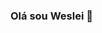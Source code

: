 ### Olá sou Weslei 👋

<!--
**WesleiH3/WesleiH3** is a ✨ _special_ ✨ repository because its `README.md` (this file) appears on your GitHub profile.

Here are some ideas to get you started:

- 🔭 I’m currently working on ...
- 🌱 I’m currently learning ...
- 👯 I’m looking to collaborate on ...
- 🤔 I’m looking for help with ...
- 💬 Ask me about ...
- 📫 How to reach me: ...
- 😄 Pronomes:Ele, Dele ...
- ⚡ Curiosidade: Vou fazer um jogo sozinho  ...
-->
